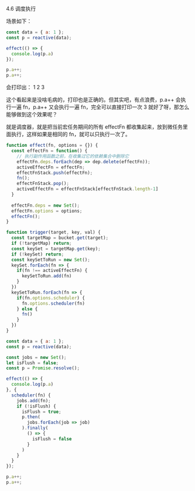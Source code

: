 4.6 调度执行

场景如下：

```js
const data = { a: 1 };
const p = reactive(data);

effect(() => {
  console.log(p.a)
});

p.a++;
p.a++;
```

会打印出：
1
2
3

这个看起来是没啥毛病的，打印也是正确的。但其实吧，有点浪费，p.a++ 会执行一遍 fn，p.a++ 又会执行一遍 fn，完全可以直接打印一次 3 就好了呀，那怎么能够做到这个效果呢？

就是调度器，就是把当前宏任务期间的所有 effectFn 都收集起来，放到微任务里面执行，这样如果是相同的 fn，就可以只执行一次了。

```js
function effect(fn, options = {}) {
  const effectFn = function() {
    // 执行副作用函数之前，在收集过它的依赖集合中删除它
    effectFn.deps.forEach(dep => dep.delete(effectFn));
    activeEffectFn = effectFn;
    effectFnStack.push(effectFn);
    fn();
    effectFnStack.pop();
    activeEffectFn = effectFnStack[effectFnStack.length-1]
  }
  
  effectFn.deps = new Set();
  effectFn.options = options;
  effectFn();
}
```

```js
function trigger(target, key, val) {
  const targetMap = bucket.get(target);
  if (!targetMap) return;
  const keySet = targetMap.get(key);
  if (!keySet) return;
  const keySetToRun = new Set();
  keySet.forEach(fn => {
    if(fn !== activeEffectFn) {
      keySetToRun.add(fn)
    }
  })
  keySetToRun.forEach(fn => {
    if(fn.options.scheduler) {
      fn.options.scheduler(fn)
    } else {
      fn()
    }
  })
}
```

```js
const data = { a: 1 };
const p = reactive(data);

const jobs = new Set();
let isFlush = false;
const p = Promise.resolve();

effect(() => {
  console.log(p.a)
}, {
  scheduler(fn) {
    jobs.add(fn);
    if (!isFlush) {
      isFlush = true;
      p.then(
        jobs.forEach(job => job)
      ).finally(
        () => {
          isFlush = false
        }
      )
    }
  }
});

p.a++;
p.a++;
```